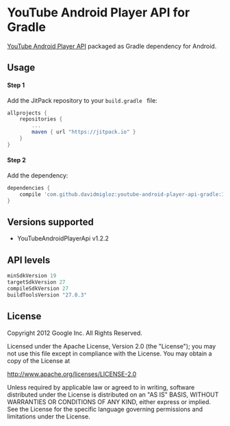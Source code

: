 # YouTube Android Player API for Gradle
[YouTube Android Player API](https://developers.google.com/youtube/android/player/) packaged as Gradle dependency for Android.

## Usage

#### Step 1

Add the JitPack repository to your `build.gradle ` file:

```gradle
allprojects {
	repositories {
		...
		maven { url "https://jitpack.io" }
	}
}
```

#### Step 2

Add the dependency:

```gradle
dependencies {
	compile 'com.github.davidmigloz:youtube-android-player-api-gradle:1.2.2.1'
}
```

## Versions supported

- YouTubeAndroidPlayerApi v1.2.2

## API levels

```gradle
minSdkVersion 19
targetSdkVersion 27
compileSdkVersion 27
buildToolsVersion "27.0.3"
```

## License

Copyright 2012 Google Inc. All Rights Reserved.

Licensed under the Apache License, Version 2.0 (the "License"); you may not use this file except in compliance with the License. You may obtain a copy of the License at

http://www.apache.org/licenses/LICENSE-2.0

Unless required by applicable law or agreed to in writing, software distributed under the License is distributed on an "AS IS" BASIS, WITHOUT WARRANTIES OR CONDITIONS OF ANY KIND, either express or implied. See the License for the specific language governing permissions and limitations under the License.

